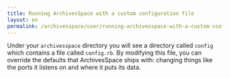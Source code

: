 ```yaml
---
title: Running ArchivesSpace with a custom configuration file 
layout: en
permalink: /archivesspace/user/running-archivesspace-with-a-custom-configuration-file/ 
---
```


Under your `archivesspace` directory you will see a directory called
`config` which contains a file called `config.rb`.  By modifying this
file, you can override the defaults that ArchivesSpace ships with:
changing things like the ports it listens on and where it puts its data.


